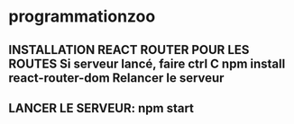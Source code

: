 # programmationzoo
INSTALLATION REACT ROUTER POUR LES ROUTES
Si serveur lancé, faire ctrl C
npm install react-router-dom
Relancer le serveur 
-----------------------------------------------------------
LANCER LE SERVEUR:
npm start
-----------------------------------------------------------
